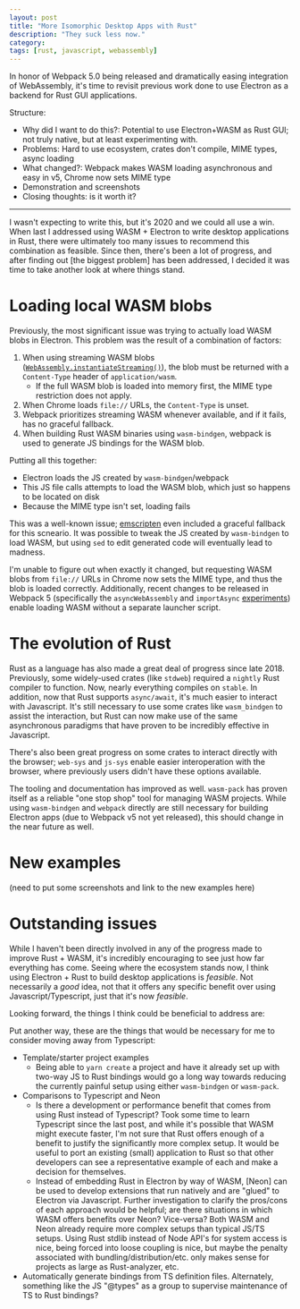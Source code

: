 ```yaml
---
layout: post
title: "More Isomorphic Desktop Apps with Rust"
description: "They suck less now."
category:
tags: [rust, javascript, webassembly]
---
```


In honor of Webpack 5.0 being released and dramatically easing integration of WebAssembly, it's time
to revisit previous work done to use Electron as a backend for Rust GUI applications.

Structure:

- Why did I want to do this?: Potential to use Electron+WASM as Rust GUI; not truly native, but at
  least experimenting with.
- Problems: Hard to use ecosystem, crates don't compile, MIME types, async loading
- What changed?: Webpack makes WASM loading asynchronous and easy in v5, Chrome now sets MIME type
- Demonstration and screenshots
- Closing thoughts: is it worth it?

---

I wasn't expecting to write this, but it's 2020 and we could all use a win. When last I addressed
using WASM + Electron to write desktop applications in Rust, there were ultimately too many issues
to recommend this combination as feasible. Since then, there's been a lot of progress, and after
finding out [the biggest problem] has been addressed, I decided it was time to take another look at
where things stand.

# Loading local WASM blobs

Previously, the most significant issue was trying to actually load WASM blobs in Electron. This
problem was the result of a combination of factors:

1. When using streaming WASM blobs
   ([`WebAssembly.instantiateStreaming()`](https://developer.mozilla.org/en-US/docs/Web/JavaScript/Reference/Global_Objects/WebAssembly/instantiateStreaming)),
   the blob must be returned with a `Content-Type` header of `application/wasm`.
   - If the full WASM blob is loaded into memory first, the MIME type restriction does not apply.
2. When Chrome loads `file://` URLs, the `Content-Type` is unset.
3. Webpack prioritizes streaming WASM whenever available, and if it fails, has no graceful fallback.
4. When building Rust WASM binaries using `wasm-bindgen`, webpack is used to generate JS bindings
   for the WASM blob.

Putting all this together:

- Electron loads the JS created by `wasm-bindgen`/webpack
- This JS file calls attempts to load the WASM blob, which just so happens to be located on disk
- Because the MIME type isn't set, loading fails

This was a well-known issue;
[emscripten](https://github.com/emscripten-core/emscripten/blob/8914c5cd5e4ac35a806430e8c77c88cd8c65b234/src/preamble.js#L2295)
even included a graceful fallback for this scneario. It was possible to tweak the JS created by
`wasm-bindgen` to load WASM, but using `sed` to edit generated code will eventually lead to madness.

I'm unable to figure out when exactly it changed, but requesting WASM blobs from `file://` URLs in
Chrome now sets the MIME type, and thus the blob is loaded correctly. Additionally, recent changes
to be released in Webpack 5 (specifically the `asyncWebAssembly` and `importAsync`
[experiments](https://webpack.js.org/configuration/experiments/)) enable loading WASM without a
separate launcher script.

# The evolution of Rust

Rust as a language has also made a great deal of progress since late 2018. Previously, some
widely-used crates (like `stdweb`) required a `nightly` Rust compiler to function. Now, nearly
everything compiles on `stable`. In addition, now that Rust supports `async/await`, it's much easier
to interact with Javascript. It's still necessary to use some crates like `wasm_bindgen` to assist
the interaction, but Rust can now make use of the same asynchronous paradigms that have proven to be
incredibly effective in Javascript.

There's also been great progress on some crates to interact directly with the browser; `web-sys` and
`js-sys` enable easier interoperation with the browser, where previously users didn't have these
options available.

The tooling and documentation has improved as well. `wasm-pack` has proven itself as a reliable "one
stop shop" tool for managing WASM projects. While using `wasm-bindgen` and `webpack` directly are
still necessary for building Electron apps (due to Webpack v5 not yet released), this should change
in the near future as well.

# New examples

(need to put some screenshots and link to the new examples here)

# Outstanding issues

While I haven't been directly involved in any of the progress made to improve Rust + WASM, it's
incredibly encouraging to see just how far everything has come. Seeing where the ecosystem stands
now, I think using Electron + Rust to build desktop applications is _feasible_. Not necessarily a
_good_ idea, not that it offers any specific benefit over using Javascript/Typescript, just that
it's now _feasible_.

Looking forward, the things I think could be beneficial to address are:

Put another way, these are the things that would be necessary for me to consider moving away from
Typescript:

- Template/starter project examples
  - Being able to `yarn create` a project and have it already set up with two-way JS to Rust
    bindings would go a long way towards reducing the currently painful setup using either
    `wasm-bindgen` or `wasm-pack`.
- Comparisons to Typescript and Neon
  - Is there a development or performance benefit that comes from using Rust instead of Typescript?
    Took some time to learn Typescript since the last post, and while it's possible that WASM might
    execute faster, I'm not sure that Rust offers enough of a benefit to justify the significantly
    more complex setup. It would be useful to port an existing (small) application to Rust so that
    other developers can see a representative example of each and make a decision for themselves.
  - Instead of embedding Rust in Electron by way of WASM, [Neon] can be used to develop extensions
    that run natively and are "glued" to Electron via Javascript. Further investigation to clarify
    the pros/cons of each approach would be helpful; are there situations in which WASM offers
    benefits over Neon? Vice-versa? Both WASM and Neon already require more complex setups than
    typical JS/TS setups. Using Rust stdlib instead of Node API's for system access is nice, being
    forced into loose coupling is nice, but maybe the penalty associated with
    bundling/distribution/etc. only makes sense for projects as large as Rust-analyzer, etc.
- Automatically generate bindings from TS definition files. Alternately, something like the JS
  "@types" as a group to supervise maintenance of TS to Rust bindings?
